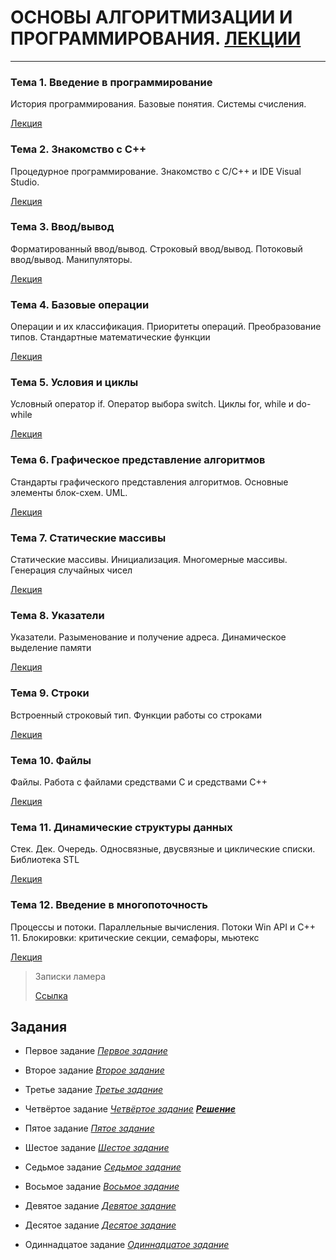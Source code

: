 # ОСНОВЫ АЛГОРИТМИЗАЦИИ И ПРОГРАММИРОВАНИЯ. [ЛЕКЦИИ](https://tgjmjgj.github.io/Clecture/dist/index.html "Лекции")
***


###  Тема 1. Введение в программирование
История программирования. Базовые понятия. Системы счисления.

[Лекция](https://tgjmjgj.github.io/Clecture/dist/lecture/1_introduction/index.html "Лекция")

###  Тема 2. Знакомство с C++
Процедурное программирование. Знакомство с C/C++ и IDE Visual Studio.

[Лекция](https://tgjmjgj.github.io/Clecture/dist/lecture/2_visual_cpp/index.html "Лекция") 

###  Тема 3. Ввод/вывод
Форматированный ввод/вывод. Строковый ввод/вывод. Потоковый ввод/вывод. Манипуляторы.

[Лекция](https://tgjmjgj.github.io/Clecture/dist/lecture/3_input_output/index.html "Лекция") 

###  Тема 4. Базовые операции
Операции и их классификация. Приоритеты операций. Преобразование типов. Стандартные математические функции

[Лекция](https://tgjmjgj.github.io/Clecture/dist/lecture/4_operations/index.html "Лекция") 

###  Тема 5. Условия и циклы
Условный оператор if. Оператор выбора switch. Циклы for, while и do-while

[Лекция](https://tgjmjgj.github.io/Clecture/dist/lecture/5_if_loops/index.html "Лекция") 

###  Тема 6. Графическое представление алгоритмов
Стандарты графического представления алгоритмов. Основные элементы блок-схем. UML.

[Лекция](https://tgjmjgj.github.io/Clecture/dist/lecture/6_flowcharts/index.html "Лекция") 

###  Тема 7. Статические массивы
Статические массивы. Инициализация. Многомерные массивы. Генерация случайных чисел

[Лекция](https://tgjmjgj.github.io/Clecture/dist/lecture/7_arrays/index.html "Лекция") 

###  Тема 8. Указатели
Указатели. Разыменование и получение адреса. Динамическое выделение памяти

[Лекция](https://tgjmjgj.github.io/Clecture/dist/lecture/8_pointers/index.html "Лекция") 

###  Тема 9. Строки
Встроенный строковый тип. Функции работы со строками

[Лекция](https://tgjmjgj.github.io/Clecture/dist/lecture/9_strings/index.html "Лекция")

###  Тема 10. Файлы
Файлы. Работа с файлами средствами C и средствами C++

[Лекция](https://tgjmjgj.github.io/Clecture/dist/lecture/10_files/index.html "Лекция")

###  Тема 11. Динамические структуры данных
Стек. Дек. Очередь. Односвязные, двусвязные и циклические списки. Библиотека STL

[Лекция](https://tgjmjgj.github.io/Clecture/dist/lecture/11_dynamic_structures/index.html "Лекция")

###  Тема 12. Введение в многопоточность
Процессы и потоки. Параллельные вычисления. Потоки Win API и C++ 11. Блокировки: критические секции, семафоры, мьютекс

[Лекция](https://tgjmjgj.github.io/Clecture/dist/lecture/12_threads/index.html "Лекция")

> Записки ламера
>
> [Ссылка](https://tgjmjgj.github.io/Clecture/dist/completed/hints_of_lamer.pdf "Советы для ламера")

##  Задания
* Первое задание
	[_Первое_ _задание_](https://tgjmjgj.github.io/Clecture/dist/task/task_1/task_1.pdf "Задание 1")

* Второе задание
	[_Второе_ _задание_](https://tgjmjgj.github.io/Clecture/dist/task/task_2/task_2.pdf "Задание 2")

* Третье задание
	[_Третье_ _задание_](https://tgjmjgj.github.io/Clecture/dist/task/task_3/task_3.pdf "Задание 3")

* Четвёртое задание
	[_Четвёртое_ _задание_](https://tgjmjgj.github.io/Clecture/dist/task/task_4/task_4.pdf "Задание 4")
	[***Решение***](https://tgjmjgj.github.io/Clecture/dist/completed/task_4/tndex.html "Решение задания 4")

* Пятое задание
	[_Пятое_ _задание_](https://tgjmjgj.github.io/Clecture/dist/task/task_5/task_5.pdf "Задание 5")

* Шестое задание
	[_Шестое_ _задание_](https://tgjmjgj.github.io/Clecture/dist/task/task_6/task_6.pdf "Задание 6")

* Седьмое задание
	[_Седьмое_ _задание_](https://tgjmjgj.github.io/Clecture/dist/task/task_7/task_7.pdf "Задание 7")

* Восьмое задание
	[_Восьмое_ _задание_](https://tgjmjgj.github.io/Clecture/dist/task/task_8/task_8.pdf "Задание 8")

* Девятое задание
	[_Девятое_ _задание_](https://tgjmjgj.github.io/Clecture/dist/task/task_9/task_9.pdf "Задание 9")

* Десятое задание
	[_Десятое_ _задание_](https://tgjmjgj.github.io/Clecture/dist/task/task_10/task_10.pdf "Задание 10")

* Одиннадцатое задание
	[_Одиннадцатое_ _задание_](https://tgjmjgj.github.io/Clecture/dist/task/task_11/task_11.pdf "Задание 11")